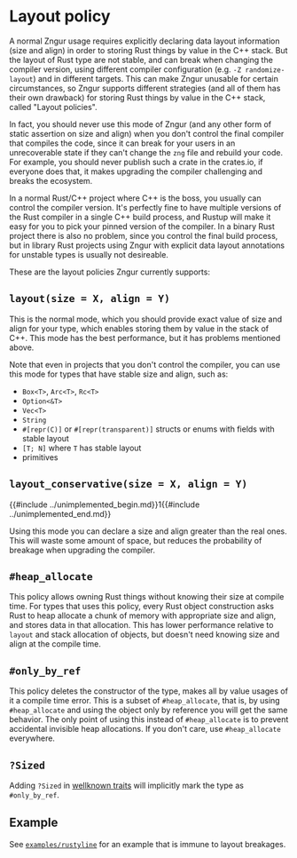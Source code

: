 # Layout policy

A normal Zngur usage requires explicitly declaring data layout information (size and align) in order to storing Rust things
by value in the C++ stack. But the layout of Rust type are not stable, and can break when changing the compiler version, using
different compiler configuration (e.g. `-Z randomize-layout`) and in different targets. This can make Zngur unusable for certain
circumstances, so Zngur supports different strategies (and all of them has their own drawback) for storing Rust things by value
in the C++ stack, called "Layout policies".

In fact, you should never use this mode of Zngur (and any other form of static assertion on size and align) when you don't control
the final compiler that compiles the code, since it can break for your users in an unrecoverable state if they can't change the `zng` file
and rebuild your code. For example, you should never publish such a crate in the crates.io, if everyone does that, it makes upgrading
the compiler challenging and breaks the ecosystem.

In a normal Rust/C++ project where C++ is the boss, you usually can control the compiler version. It's perfectly fine to have multiple
versions of the Rust compiler in a single C++ build process, and Rustup will make it easy for you to pick your pinned version of the
compiler. In a binary Rust project there is also no problem, since you control the final build process, but in library Rust projects
using Zngur with explicit data layout annotations for unstable types is usually not desireable.

These are the layout policies Zngur currently supports:

## `layout(size = X, align = Y)`

This is the normal mode, which you should provide exact value of size and align for your type, which enables storing
them by value in the stack of C++. This mode has the best performance, but it has problems mentioned above.

Note that even in projects that you don't control the compiler, you can use this mode for types that have stable
size and align, such as:

- `Box<T>`, `Arc<T>`, `Rc<T>`
- `Option<&T>`
- `Vec<T>`
- `String`
- `#[repr(C)]` or `#[repr(transparent)]` structs or enums with fields with stable layout
- `[T; N]` where `T` has stable layout
- primitives

## `layout_conservative(size = X, align = Y)`

{{#include ../unimplemented_begin.md}}1{{#include ../unimplemented_end.md}}

Using this mode you can declare a size and align greater than the real ones. This will waste some amount of space, but reduces the probability
of breakage when upgrading the compiler.

## `#heap_allocate`

This policy allows owning Rust things without knowing their size at compile time. For types that uses this policy, every Rust object
construction asks Rust to heap allocate a chunk of memory with appropriate size and align, and stores data in that allocation. This
has lower performance relative to `layout` and stack allocation of objects, but doesn't need knowing size and align at the compile time.

## `#only_by_ref`

This policy deletes the constructor of the type, makes all by value usages of it a compile time error. This is a subset of `#heap_allocate`, that is,
by using `#heap_allocate` and using the object only by reference you will get the same behavior. The only point of using this instead of `#heap_allocate` is
to prevent accidental invisible heap allocations. If you don't care, use `#heap_allocate` everywhere.

## `?Sized`

Adding `?Sized` in [wellknown traits](./wellknown_traits.html) will implicitly mark the type as `#only_by_ref`.

## Example

See [`examples/rustyline`](https://github.com/HKalbasi/zngur/blob/main/examples/rustyline/main.zng) for an example that is immune to layout
breakages.
